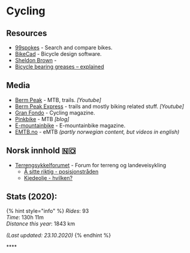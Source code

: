 # Cycling

## Resources

* [99spokes](https://99spokes.com/) - Search and compare bikes.
* [BikeCad](https://www.bikecad.ca/) - Bicycle design software.
* [Sheldon Brown](https://www.sheldonbrown.com/articles.html) - 
* [Bicycle bearing greases – explained](https://bike.bikegremlin.com/1985/bicycle-bearing-grease-explained/#7)

## Media

* [Berm Peak](https://www.youtube.com/channel/UCu8YylsPiu9XfaQC74Hr_Gw) - MTB, trails. _\[Youtube\]_
* [Berm Peak Express](https://www.youtube.com/channel/UCOpP5PqrzODWpFU961acUbg/videos) - trails and mostly biking related stuff. _\[Youtube\]_
* [Gran Fondo](https://granfondo-cycling.com/) - Cycling magazine.
* [Pinkbike](https://www.pinkbike.com/) - MTB _\[blog\]_
* [E-mountainbike](https://ebike-mtb.com/en/) - E-mountainbike magazine.
* [EMTB.no](https://emtb.no/) - eMTB _\(partly norwegian content, but videos in english\)_

## Norsk innhold 🇳🇴 

* [Terrengsykkelforumet](https://www.terrengsykkelforumet.no/) - Forum for terreng og landeveisykling
  * [Å sitte riktig - posisjonstråden](https://www.terrengsykkelforumet.no/ubbthreads.php?ubb=showflat&Number=2552342#Post2552342)
  * [Kjedeolje - hvilken?](https://www.terrengsykkelforumet.no/ubbthreads.php?ubb=showflat&Number=2412485&page=1)

## Stats \(2020\):

{% hint style="info" %}
_Rides_: 93  
_Time_: 130h 11m  
_Distance this year_: 1843 km

_\(Last updated: 23.10.2020\)_
{% endhint %}

\*\*\*\*

